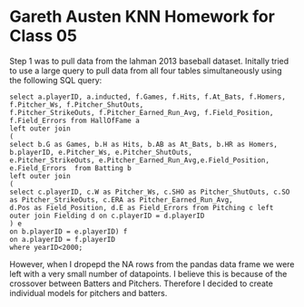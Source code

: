 # Gareth Austen KNN Homework for Class 05

Step 1 was to pull data from the lahman 2013 baseball dataset. Initally tried to use a large query to pull data from all
four tables simultaneously using the following SQL query:

```
select a.playerID, a.inducted, f.Games, f.Hits, f.At_Bats, f.Homers, f.Pitcher_Ws, f.Pitcher_ShutOuts,
f.Pitcher_StrikeOuts, f.Pitcher_Earned_Run_Avg, f.Field_Position, f.Field_Errors from HallOfFame a 
left outer join 
(
select b.G as Games, b.H as Hits, b.AB as At_Bats, b.HR as Homers, b.playerID, e.Pitcher_Ws, e.Pitcher_ShutOuts,
e.Pitcher_StrikeOuts, e.Pitcher_Earned_Run_Avg,e.Field_Position, e.Field_Errors  from Batting b
left outer join 
(
select c.playerID, c.W as Pitcher_Ws, c.SHO as Pitcher_ShutOuts, c.SO as Pitcher_StrikeOuts, c.ERA as Pitcher_Earned_Run_Avg, 
d.Pos as Field_Position, d.E as Field_Errors from Pitching c left outer join Fielding d on c.playerID = d.playerID
) e 
on b.playerID = e.playerID) f
on a.playerID = f.playerID
where yearID<2000;
```

However, when I dropepd the NA rows from the pandas data frame we were left with a very small number of datapoints. 
I believe this is because of the crossover between Batters and Pitchers. Therefore I decided to create individual models
for pitchers and batters. 

